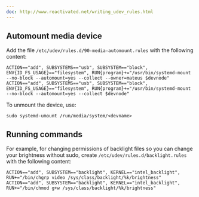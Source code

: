 ```yaml
---
doc: http://www.reactivated.net/writing_udev_rules.html
---
```


## Automount media device

Add the file `/etc/udev/rules.d/90-media-automount.rules` with the following content:

```
ACTION=="add", SUBSYSTEMS=="usb", SUBSYSTEM=="block", ENV{ID_FS_USAGE}=="filesystem", RUN{program}+="/usr/bin/systemd-mount --no-block --automount=yes --collect --owner=mateus $devnode"
ACTION=="add", SUBSYSTEMS=="usb", SUBSYSTEM=="block", ENV{ID_FS_USAGE}=="filesystem", RUN{program}+="/usr/bin/systemd-mount --no-block --automount=yes --collect $devnode"
```

To unmount the device, use:

```shell
sudo systemd-umount /run/media/system/<devname>
```

## Running commands

For example, for changing permissions of backlight files so you can change your brightness without sudo,
create `/etc/udev/rules.d/backlight.rules` with the following content:

```
ACTION=="add", SUBSYSTEM=="backlight", KERNEL=="intel_backlight", RUN+="/bin/chgrp video /sys/class/backlight/%k/brightness"
ACTION=="add", SUBSYSTEM=="backlight", KERNEL=="intel_backlight", RUN+="/bin/chmod g+w /sys/class/backlight/%k/brightness"
```
